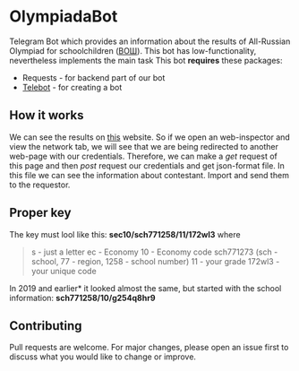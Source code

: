 # OlympiadaBot
Telegram Bot which provides an information about the results of All-Russian Olympiad for schoolchildren ([ВОШ](https://vos.olimpiada.ru/2020/school)). This bot has low-functionality, nevertheless implements the main task
This bot **requires** these packages:
* Requests - for backend part of our bot
* [Telebot](https://github.com/eternnoir/pyTelegramBotAPI) - for creating a bot

## How it works
We can see the results on [this](https://online.olimpiada.ru) website. So if we open an web-inspector and view the network tab, we will see that we are being redirected to another web-page with our credentials. Therefore, we can make a *get* request of this page and then *post* request our credentials and get json-format file. In this file we can see the information about contestant. Import and send them to the requestor.

## Proper key
The key must lool like this: **sec10/sch771258/11/172wl3** where
> s - just a letter
> ec - Economy
> 10 - Economy code
> sch771273 (sch - school, 77 - region, 1258 - school number)
> 11 - your grade
> 172wl3 - your unique code

In 2019 and earlier* it looked almost the same, but started with the school information: **sch771258/10/g254q8hr9**

## Contributing
Pull requests are welcome. For major changes, please open an issue first to discuss what you would like to change or improve. 
